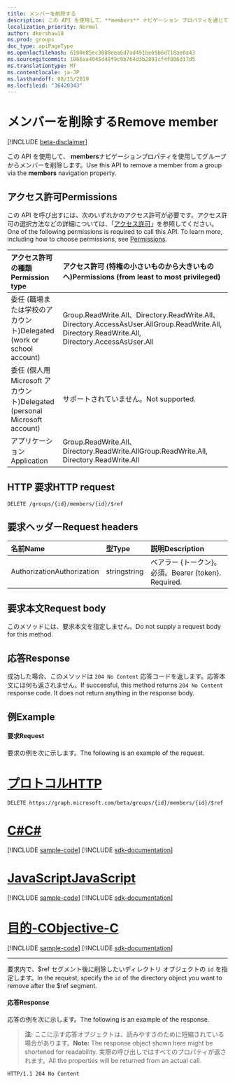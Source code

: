 ```yaml
---
title: メンバーを削除する
description: この API を使用して、**members** ナビゲーション プロパティを通じて Office 365 のグループ、セキュリティ グループ、メールが有効なセキュリティ グループからメンバーを削除できます。ユーザーや他のグループを削除できます。
localization_priority: Normal
author: dkershaw10
ms.prod: groups
doc_type: apiPageType
ms.openlocfilehash: 6100e85ec3088eea6d7ad491be69b6d718ae0a43
ms.sourcegitcommit: 1066aa4045d48f9c9b764d3b2891cf4f806d17d5
ms.translationtype: MT
ms.contentlocale: ja-JP
ms.lasthandoff: 08/15/2019
ms.locfileid: "36420343"
---
```

# <a name="remove-member"></a><span data-ttu-id="9fda3-104">メンバーを削除する</span><span class="sxs-lookup"><span data-stu-id="9fda3-104">Remove member</span></span>

[!INCLUDE [beta-disclaimer](../../includes/beta-disclaimer.md)]

<span data-ttu-id="9fda3-105">この API を使用して、 **members**ナビゲーションプロパティを使用してグループからメンバーを削除します。</span><span class="sxs-lookup"><span data-stu-id="9fda3-105">Use this API to remove a member from a group via the **members** navigation property.</span></span>

## <a name="permissions"></a><span data-ttu-id="9fda3-106">アクセス許可</span><span class="sxs-lookup"><span data-stu-id="9fda3-106">Permissions</span></span>
<span data-ttu-id="9fda3-p102">この API を呼び出すには、次のいずれかのアクセス許可が必要です。アクセス許可の選択方法などの詳細については、「[アクセス許可](/graph/permissions-reference)」を参照してください。</span><span class="sxs-lookup"><span data-stu-id="9fda3-p102">One of the following permissions is required to call this API. To learn more, including how to choose permissions, see [Permissions](/graph/permissions-reference).</span></span>

|<span data-ttu-id="9fda3-109">アクセス許可の種類</span><span class="sxs-lookup"><span data-stu-id="9fda3-109">Permission type</span></span>      | <span data-ttu-id="9fda3-110">アクセス許可 (特権の小さいものから大きいものへ)</span><span class="sxs-lookup"><span data-stu-id="9fda3-110">Permissions (from least to most privileged)</span></span>              |
|:--------------------|:---------------------------------------------------------|
|<span data-ttu-id="9fda3-111">委任 (職場または学校のアカウント)</span><span class="sxs-lookup"><span data-stu-id="9fda3-111">Delegated (work or school account)</span></span> | <span data-ttu-id="9fda3-112">Group.ReadWrite.All、Directory.ReadWrite.All、Directory.AccessAsUser.All</span><span class="sxs-lookup"><span data-stu-id="9fda3-112">Group.ReadWrite.All, Directory.ReadWrite.All, Directory.AccessAsUser.All</span></span> |
|<span data-ttu-id="9fda3-113">委任 (個人用 Microsoft アカウント)</span><span class="sxs-lookup"><span data-stu-id="9fda3-113">Delegated (personal Microsoft account)</span></span> | <span data-ttu-id="9fda3-114">サポートされていません。</span><span class="sxs-lookup"><span data-stu-id="9fda3-114">Not supported.</span></span> |
|<span data-ttu-id="9fda3-115">アプリケーション</span><span class="sxs-lookup"><span data-stu-id="9fda3-115">Application</span></span> | <span data-ttu-id="9fda3-116">Group.ReadWrite.All、Directory.ReadWrite.All</span><span class="sxs-lookup"><span data-stu-id="9fda3-116">Group.ReadWrite.All, Directory.ReadWrite.All</span></span> |

## <a name="http-request"></a><span data-ttu-id="9fda3-117">HTTP 要求</span><span class="sxs-lookup"><span data-stu-id="9fda3-117">HTTP request</span></span>
<!-- { "blockType": "ignored" } -->
```http
DELETE /groups/{id}/members/{id}/$ref
```

## <a name="request-headers"></a><span data-ttu-id="9fda3-118">要求ヘッダー</span><span class="sxs-lookup"><span data-stu-id="9fda3-118">Request headers</span></span>
| <span data-ttu-id="9fda3-119">名前</span><span class="sxs-lookup"><span data-stu-id="9fda3-119">Name</span></span>       | <span data-ttu-id="9fda3-120">型</span><span class="sxs-lookup"><span data-stu-id="9fda3-120">Type</span></span> | <span data-ttu-id="9fda3-121">説明</span><span class="sxs-lookup"><span data-stu-id="9fda3-121">Description</span></span>|
|:---------------|:--------|:----------|
| <span data-ttu-id="9fda3-122">Authorization</span><span class="sxs-lookup"><span data-stu-id="9fda3-122">Authorization</span></span>  | <span data-ttu-id="9fda3-123">string</span><span class="sxs-lookup"><span data-stu-id="9fda3-123">string</span></span>  | <span data-ttu-id="9fda3-p103">ベアラー {トークン}。必須。</span><span class="sxs-lookup"><span data-stu-id="9fda3-p103">Bearer {token}. Required.</span></span> |

## <a name="request-body"></a><span data-ttu-id="9fda3-126">要求本文</span><span class="sxs-lookup"><span data-stu-id="9fda3-126">Request body</span></span>
<span data-ttu-id="9fda3-127">このメソッドには、要求本文を指定しません。</span><span class="sxs-lookup"><span data-stu-id="9fda3-127">Do not supply a request body for this method.</span></span>

## <a name="response"></a><span data-ttu-id="9fda3-128">応答</span><span class="sxs-lookup"><span data-stu-id="9fda3-128">Response</span></span>
<span data-ttu-id="9fda3-p104">成功した場合、このメソッドは `204 No Content` 応答コードを返します。応答本文には何も返されません。</span><span class="sxs-lookup"><span data-stu-id="9fda3-p104">If successful, this method returns `204 No Content` response code. It does not return anything in the response body.</span></span>

## <a name="example"></a><span data-ttu-id="9fda3-131">例</span><span class="sxs-lookup"><span data-stu-id="9fda3-131">Example</span></span>
#### <a name="request"></a><span data-ttu-id="9fda3-132">要求</span><span class="sxs-lookup"><span data-stu-id="9fda3-132">Request</span></span>
<span data-ttu-id="9fda3-133">要求の例を次に示します。</span><span class="sxs-lookup"><span data-stu-id="9fda3-133">The following is an example of the request.</span></span>

# <a name="httptabhttp"></a>[<span data-ttu-id="9fda3-134">プロトコル</span><span class="sxs-lookup"><span data-stu-id="9fda3-134">HTTP</span></span>](#tab/http)
<!-- {
  "blockType": "request",
  "name": "delete_member_from_group"
}-->
```http
DELETE https://graph.microsoft.com/beta/groups/{id}/members/{id}/$ref
```
# <a name="ctabcsharp"></a>[<span data-ttu-id="9fda3-135">C#</span><span class="sxs-lookup"><span data-stu-id="9fda3-135">C#</span></span>](#tab/csharp)
[!INCLUDE [sample-code](../includes/snippets/csharp/delete-member-from-group-csharp-snippets.md)]
[!INCLUDE [sdk-documentation](../includes/snippets/snippets-sdk-documentation-link.md)]

# <a name="javascripttabjavascript"></a>[<span data-ttu-id="9fda3-136">JavaScript</span><span class="sxs-lookup"><span data-stu-id="9fda3-136">JavaScript</span></span>](#tab/javascript)
[!INCLUDE [sample-code](../includes/snippets/javascript/delete-member-from-group-javascript-snippets.md)]
[!INCLUDE [sdk-documentation](../includes/snippets/snippets-sdk-documentation-link.md)]

# <a name="objective-ctabobjc"></a>[<span data-ttu-id="9fda3-137">目的-C</span><span class="sxs-lookup"><span data-stu-id="9fda3-137">Objective-C</span></span>](#tab/objc)
[!INCLUDE [sample-code](../includes/snippets/objc/delete-member-from-group-objc-snippets.md)]
[!INCLUDE [sdk-documentation](../includes/snippets/snippets-sdk-documentation-link.md)]

---

<span data-ttu-id="9fda3-138">要求内で、$ref セグメント後に削除したいディレクトリ オブジェクトの `id` を指定します。</span><span class="sxs-lookup"><span data-stu-id="9fda3-138">In the request, specify the `id` of the directory object you want to remove after the $ref segment.</span></span>

#### <a name="response"></a><span data-ttu-id="9fda3-139">応答</span><span class="sxs-lookup"><span data-stu-id="9fda3-139">Response</span></span>
<span data-ttu-id="9fda3-140">応答の例を次に示します。</span><span class="sxs-lookup"><span data-stu-id="9fda3-140">The following is an example of the response.</span></span>
><span data-ttu-id="9fda3-141">**注:** ここに示す応答オブジェクトは、読みやすさのために短縮されている場合があります。</span><span class="sxs-lookup"><span data-stu-id="9fda3-141">**Note:** The response object shown here might be shortened for readability.</span></span> <span data-ttu-id="9fda3-142">実際の呼び出しではすべてのプロパティが返されます。</span><span class="sxs-lookup"><span data-stu-id="9fda3-142">All the properties will be returned from an actual call.</span></span>
<!-- {
  "blockType": "response",
  "truncated": true,
  "@odata.type": "microsoft.graph.directoryObject"
} -->
```http
HTTP/1.1 204 No Content
```

<!-- uuid: 8fcb5dbc-d5aa-4681-8e31-b001d5168d79
2015-10-25 14:57:30 UTC -->
<!--
{
  "type": "#page.annotation",
  "description": "Create member",
  "keywords": "",
  "section": "documentation",
  "tocPath": "",
  "suppressions": [
  ]
}
-->
